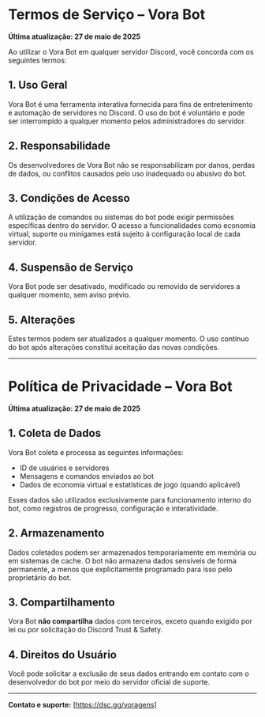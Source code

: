 # Termos de Serviço – Vora Bot

**Última atualização: 27 de maio de 2025**

Ao utilizar o Vora Bot em qualquer servidor Discord, você concorda com os seguintes termos:

## 1. Uso Geral
Vora Bot é uma ferramenta interativa fornecida para fins de entretenimento e automação de servidores no Discord. O uso do bot é voluntário e pode ser interrompido a qualquer momento pelos administradores do servidor.

## 2. Responsabilidade
Os desenvolvedores de Vora Bot não se responsabilizam por danos, perdas de dados, ou conflitos causados pelo uso inadequado ou abusivo do bot.

## 3. Condições de Acesso
A utilização de comandos ou sistemas do bot pode exigir permissões específicas dentro do servidor. O acesso a funcionalidades como economia virtual, suporte ou minigames está sujeito à configuração local de cada servidor.

## 4. Suspensão de Serviço
Vora Bot pode ser desativado, modificado ou removido de servidores a qualquer momento, sem aviso prévio.

## 5. Alterações
Estes termos podem ser atualizados a qualquer momento. O uso contínuo do bot após alterações constitui aceitação das novas condições.

---

# Política de Privacidade – Vora Bot

**Última atualização: 27 de maio de 2025**

## 1. Coleta de Dados
Vora Bot coleta e processa as seguintes informações:
- ID de usuários e servidores
- Mensagens e comandos enviados ao bot
- Dados de economia virtual e estatísticas de jogo (quando aplicável)

Esses dados são utilizados exclusivamente para funcionamento interno do bot, como registros de progresso, configuração e interatividade.

## 2. Armazenamento
Dados coletados podem ser armazenados temporariamente em memória ou em sistemas de cache. O bot não armazena dados sensíveis de forma permanente, a menos que explicitamente programado para isso pelo proprietário do bot.

## 3. Compartilhamento
Vora Bot **não compartilha** dados com terceiros, exceto quando exigido por lei ou por solicitação do Discord Trust & Safety.

## 4. Direitos do Usuário
Você pode solicitar a exclusão de seus dados entrando em contato com o desenvolvedor do bot por meio do servidor oficial de suporte.

---

**Contato e suporte:** [https://dsc.gg/voragens]
